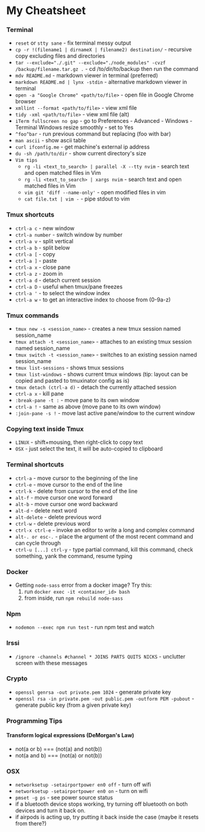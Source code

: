 # My Cheatsheet

### Terminal

- `reset` or `stty sane` - fix terminal messy output
- `cp -r !(filename1 | dirnameX | filename2) destination/` - recursive copy excluding files and directories
- `tar --exclude="./.git" --exclude="./node_modules" -cvzf /backup/filename.tar.gz .` - cd /to/dir/to/backup then run the command
- `mdv README.md` - markdown viewer in terminal (preferred)
- `markdown README.md | lynx -stdin` - alternative markdown viewer in terminal
- `open -a "Google Chrome" <path/to/file>` - open file in Google Chrome browser
- `xmllint --format <path/to/file>` - view xml file
- `tidy -xml <path/to/file>` - view xml file (alt)
- `iTerm fullscreen no gap` - go to Preferences - Advanced - Windows - Terminal Windows resize smoothly - set to Yes
- `^foo^bar` - run previous command but replacing (foo with bar)
- `man ascii` - show ascii table
- `curl ifconfig.me` - get machine's external ip address
- `du -sh /path/to/dir` - show current directory's size
- `Vim tips`
    - `rg -li <text_to_search> | parallel -X --tty nvim` - search text and open matched files in Vim
    - `rg -li <text_to_search> | xargs nvim` - search text and open matched files in Vim
    - `vim git 'diff --name-only'` - open modified files in vim
    - `cat file.txt | vim -` - pipe stdout to vim

### Tmux shortcuts

- `ctrl-a c` - new window
- `ctrl-a number` - switch window by number
- `ctrl-a v` - split vertical
- `ctrl-a b` - split below
- `ctrl-a [` - copy
- `ctrl-a ]` - paste
- `ctrl-a x` - close pane
- `ctrl-a z` - zoom in
- `ctrl-a d` - detach current session
- `ctrl-a D` - useful when tmux/pane freezes
- `ctrl-a '` - to select the window index
- `ctrl-a w` - to get an interactive index to choose from (0-9a-z)

### Tmux commands

- `tmux new -s <session_name>` - creates a new tmux session named session_name
- `tmux attach -t <session_name>` - attaches to an existing tmux session named session_name
- `tmux switch -t <session_name>` - switches to an existing session named session_name
- `tmux list-sessions` - shows tmux sessions
- `tmux list-windows` - shows current tmux windows (tip: layout can be copied and pasted to tmuxinator config as is)
- `tmux detach (ctrl-a d)` - detach the currently attached session
- `ctrl-a x` - kill pane
- `:break-pane -t :` - move pane to its own window
- `ctrl-a !` - same as above (move pane to its own window)
- `:join-pane -s !` - move last active pane/window to the current window

### Copying text inside Tmux

- `LINUX` - shift+mousing, then right-click to copy text
- `OSX` - just select the text, it will be auto-copied to clipboard

### Terminal shortcuts

- `ctrl-a` - move cursor to the beginning of the line
- `ctrl-e` - move cursor to the end of the line
- `ctrl-k` - delete from cursor to the end of the line
- `alt-f` - move cursor one word forward
- `alt-b` - move cursor one word backward
- `alt-d` - delete next word
- `alt-delete` - delete previous word
- `ctrl-w` - delete previous word
- `ctrl-x ctrl-e` - invoke an editor to write a long and complex command
- `alt-. or esc-.` - place the argument of the most recent command and can cycle through
- `ctrl-u [...] ctrl-y` - type partial command, kill this command, check something, yank the command, resume typing

### Docker

- Getting `node-sass` error from a docker image? Try this:
    1. run `docker exec -it <container_id> bash`
    2. from inside, run `npm rebuild node-sass`

### Npm

- `nodemon --exec npm run test` - run npm test and watch

### Irssi

- `/ignore -channels #channel * JOINS PARTS QUITS NICKS` - unclutter screen with these messages

### Crypto

- `openssl genrsa -out private.pem 1024` - generate private key
- `openssl rsa -in private.pem -out public.pem -outform PEM -pubout` - generate public key (from a given private key)

### Programming Tips

#### Transform logical expressions (DeMorgan's Law)

- not(a or b) === (not(a) and not(b))
- not(a and b) === (not(a) or not(b))

### OSX

- `networksetup -setairportpower en0 off` - turn off wifi
- `networksetup -setairportpower en0 on` - turn on wifi
- `pmset -g ps` - see power source status
- if a bluetooth device stops working, try turning off bluetooth on both devices and turn it back on.
- if airpods is acting up, try putting it back inside the case (maybe it resets from there?)
